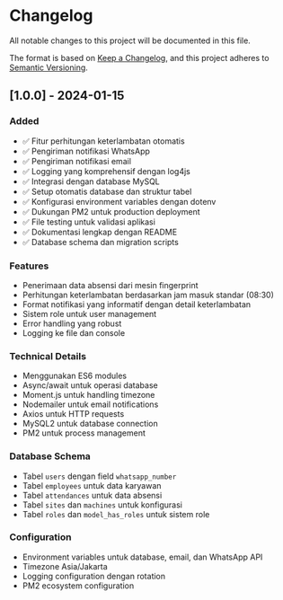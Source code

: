 # Changelog

All notable changes to this project will be documented in this file.

The format is based on [Keep a Changelog](https://keepachangelog.com/en/1.0.0/),
and this project adheres to [Semantic Versioning](https://semver.org/spec/v2.0.0.html).

## [1.0.0] - 2024-01-15

### Added
- ✅ Fitur perhitungan keterlambatan otomatis
- ✅ Pengiriman notifikasi WhatsApp
- ✅ Pengiriman notifikasi email
- ✅ Logging yang komprehensif dengan log4js
- ✅ Integrasi dengan database MySQL
- ✅ Setup otomatis database dan struktur tabel
- ✅ Konfigurasi environment variables dengan dotenv
- ✅ Dukungan PM2 untuk production deployment
- ✅ File testing untuk validasi aplikasi
- ✅ Dokumentasi lengkap dengan README
- ✅ Database schema dan migration scripts

### Features
- Penerimaan data absensi dari mesin fingerprint
- Perhitungan keterlambatan berdasarkan jam masuk standar (08:30)
- Format notifikasi yang informatif dengan detail keterlambatan
- Sistem role untuk user management
- Error handling yang robust
- Logging ke file dan console

### Technical Details
- Menggunakan ES6 modules
- Async/await untuk operasi database
- Moment.js untuk handling timezone
- Nodemailer untuk email notifications
- Axios untuk HTTP requests
- MySQL2 untuk database connection
- PM2 untuk process management

### Database Schema
- Tabel `users` dengan field `whatsapp_number`
- Tabel `employees` untuk data karyawan
- Tabel `attendances` untuk data absensi
- Tabel `sites` dan `machines` untuk konfigurasi
- Tabel `roles` dan `model_has_roles` untuk sistem role

### Configuration
- Environment variables untuk database, email, dan WhatsApp API
- Timezone Asia/Jakarta
- Logging configuration dengan rotation
- PM2 ecosystem configuration 